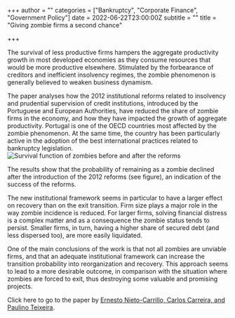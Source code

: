 +++
author = ""
categories = ["Bankruptcy", "Corporate Finance", "Government Policy"]
date = 2022-06-22T23:00:00Z
subtitle = ""
title = "Giving zombie firms a second chance"

+++

The survival of less productive firms hampers the aggregate productivity growth in most developed economies as they consume resources that would be more productive elsewhere. Stimulated by the forbearance of creditors and inefficient insolvency regimes, the zombie phenomenon is generally believed to weaken business dynamism.

The paper analyses how the 2012 institutional reforms related to insolvency and prudential supervision of credit institutions, introduced by the Portuguese and European Authorities, have reduced the share of zombie firms in the economy, and how they have impacted the growth of aggregate productivity. Portugal is one of the OECD countries most affected by the zombie phenomenon. At the same time, the country has been particularly active in the adoption of the best international practices related to bankruptcy legislation.![](https://ucarecdn.com/1ddb2ef8-6827-4e5c-b098-8139c29ebc84/ "Survival function of zombies before and after the reforms")

The results show that the probability of remaining as a zombie declined after the introduction of the 2012 reforms (see figure), an indication of the success of the reforms.

The new institutional framework seems in particular to have a larger effect on recovery than on the exit transition. Firm size plays a major role in the way zombie incidence is reduced. For larger firms, solving financial distress is a complex matter and as a consequence the zombie status tends to persist. Smaller firms, in turn, having a higher share of secured debt (and less dispersed too), are more easily liquidated.

One of the main conclusions of the work is that not all zombies are unviable firms, and that an adequate institutional framework can increase the transition probability into reorganization and recovery. This approach seems to lead to a more desirable outcome, in comparison with the situation where zombies are forced to exit, thus destroying some valuable and promising projects.

Click here to go to the paper by [Ernesto Nieto-Carrillo, Carlos Carreira, and Paulino Teixeira](https://www.sciencedirect.com/science/article/pii/S0313592622001205?via%3Dihub).
